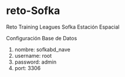 # reto-Sofka
Reto Training Leagues Sofka Estación Espacial 

Configuración Base de Datos 

1. nombre: sofkabd_nave
2. username: root
3. password: admin
4. port: 3306
